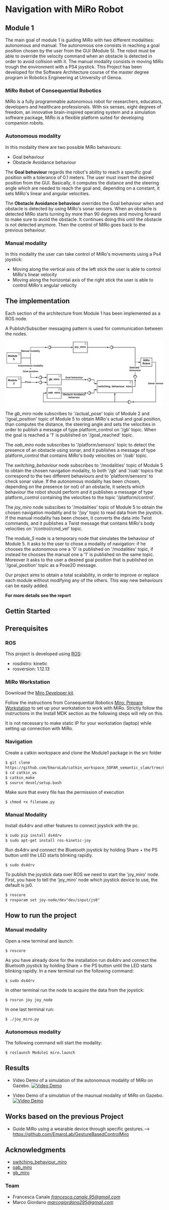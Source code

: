  # Navigation with MiRo Robot

 ## Module 1
 The main goal of module 1 is guiding MiRo with two different modalities: autonomous and manual.
 The autonomous one consists in reaching a goal position chosen by the user from the GUI (Module 5). The robot must be able to override the velocity command when an obstacle is detected in order to avoid collision with it.
 The manual modality consists in moving MiRo trough the environment with a PS4 joystick.
 This Project has been developed for the Software Architecture course of the master degree program in Robotics Engineering at University of Genoa.

 ### MiRo Robot of Consequential Robotics
 MiRo is a fully programmable autonomous robot for researchers, educators, developers and healthcare professionals. With six senses, eight   degrees of freedom, an innovative brain-inspired operating system and a simulation software package, MiRo is a flexible platform suited for developing companion robots.


 ### Autonomous modality
 
 In this modality there are two possible MiRo behaviours:
 * Goal behaviour
 * Obstacle Avoidance behaviour
 
 The **Goal behaviour** regards the robot's ability to reach a specific goal position with a tolerance of 0.1 meters. The user must insert the desired position from the GUI.
 Basically, it computes the distance and the steering angle which are needed to reach the goal and, depending on a constant, it sets MiRo's linear and angular velocities.

 The **Obstacle Avoidance behaviour** overrides the Goal behaviour when and obstacle is detected by using MiRo's sonar sensors.
 When an obstacle is detected MiRo starts turning by more than 90 degrees and moving forward to make sure to avoid the obstacle. It continues doing this until the obstacle is not detected anymore.
 Then the control of MiRo goes back to the previous behaviour.

 ### Manual modality

 In this modality the user can take control of MiRo's movements using a Ps4 joystick:
 * Moving along the vertical axis of the left stick the user is able to control MiRo's linear velocity
 * Moving along the horizontal axis of the right stick the user is able to control MiRo's angular velocity

 ## The implementation 

 Each section of the architecture from Module 1 has been implemented as a ROS node.

 A Publish/Subsciber messaging pattern is used for communication between the nodes.
<p align="center">
 <img src="module1_architecture.png"/>
</p>

 The *gb_miro* node subscribes to '/actual_pose' topic of Module 2 and '/goal_position' topic of Module 5 to obtain MiRo's actual and goal position, than computes the distance, the steering angle and sets the velocities in order to publish a message of type platform_control on '/gb' topic. When the goal is reached a '1' is published on '/goal_reached' topic.

 The *oab_miro* node subscribes to '/platform/sensors' topic to detect the presence of an obstacle using sonar, and it publishes a message of type platform_control that contains MiRo's body velocities on '/oab' topic. 
 
 The *switching_behaviour* node subscribes to '/modalities' topic of Module 5 to obtain the chosen navigation modality, to both '/gb' and '/oab' topics that correspond to the two different behaviours and to 'platform/sensors' to check sonar value.
 If the autonomous modality has been chosen, depending on the presence (or not) of an obstacle, it selects which behaviour the robot should perform and it publishes a message of type platform_control containing the velocities to the topic '/platform/control'.

 The *joy_miro* node subscibes to '/modalities' topic of Module 5 to obtain the chosen navigation modality and to '/joy' topic to read data from the joystick. If the manual modality has been chosen, it converts the data into Twist commands, and it publishes a Twist message that contains MiRo's body velocities on '/control/cmd_vel' topic.

The *module_5* node is a temporary node that simulates the behaviour of Module 5. It asks to the user to chose a modality of navigation: if he chooses the autonomous one a '0' is published on '/modalities' topic, if instead he chooses the manual one a '1' is published on the same topic. Moreover it asks to the user a desired goal position that is published on '/goal_position' topic as a Pose2D message.

 Our project aims to obtain a total scalability, in order to improve or replace each module without modifying any of the others. This way new behaviours can be easily added.
 
  **For more details see the report**
 ## Gettin Started

 ## Prerequisites

 ### ROS
This project is developed using [ROS](http://wiki.ros.org/kinetic/Installation/Ubuntu):
* rosdistro: kinetic
* rosversion: 1.12.13

 ### MiRo Workstation
Download the [Miro Developer kit](http://labs.consequentialrobotics.com/miro/mdk/).

Follow the instructions from Consequential Robotics [Miro: Prepare Workstation](https://consequential.bitbucket.io/Developer_Preparation_Prepare_workstation.html) to set up your workstation to work with MiRo. 
Strictly follow the instructions in the Install MDK section as the following steps will rely on this.

It is not necessary to make static IP for your workstation (laptop) while setting up connection with MiRo.

 ### Navigation

Create a catkin workspace and clone the Module1 package in the src folder

```
$ git clone https://github.com/EmaroLab/catkin_workspace_SOFAR_semantic_slam/tree/module1/src
$ cd catkin_ws
$ catkin_make
$ source devel/setup.bash
```

Make sure that every file has the permission of execution 

```
$ chmod +x filename.py
```

 ### Manual Modality
Install ds4drv and other features to connect joystick with the pc.

```
$ sudo pip install ds4drv
$ sudo apt-get install ros-kinetic-joy
```

 Run ds4drv and connect the Bluetooth joystick by holding Share + the PS button until the LED starts blinking rapidly.

```
$ sudo ds4drv
```

 To publish the joystick data over ROS we need to start the 'joy_miro' node. First, you have to tell the 'joy_miro' node which joystick device to use, the default is js0. 

```
$ roscore
$ rosparam set joy-node/dev"dev/input/js0"
```

 ## How to run the project

 ### Manual modality
Open a new terminal and launch:

```
$ roscore
```

As you have already done for the installation run ds4drv and connect the Bluetooth joystick by holding Share + the PS button until the LED starts blinking rapidly.
In a new terminal run the following command:

```
$ sudo ds4drv
```

In other terminal run the node to acquire the data from the joystick:

```
$ rosrun joy joy_node
```

In one last terminal run:

```
$ ./joy_miro.py
```

 ### Autonomous modality
The following command will start the modality:

```
$ roslaunch Module1 miro.launch
```


## Results
* Video Demo of a simulation of the autonomous modality of MiRo on Gazebo.
[![Video Demo](https://img.youtube.com/vi/LT71kVHBBu4/0.jpg)](https://www.youtube.com/watch?v=S2p8JdRTcTw)



* Video Demo of a simulation of the maunual modality of MiRo on Gazebo.
[![Video Demo](https://img.youtube.com/vi/LT71kVHBBu4/0.jpg)](https://www.youtube.com/watch?v=wapS9PwTN8o)


## Works based on the previous Project
* Guide MiRo using a wearable device through specific gestures.--> https://github.com/EmaroLab/GestureBasedControlMiro

## Acknowledgments

* [switching_behaviour_miro](https://github.com/EmaroLab/GestureBasedControlMiro) 
* [oab_miro](https://github.com/EmaroLab/GestureBasedControlMiro) 
* [gb_miro](https://github.com/clebercoutof/turtlesim_cleaner)



### Team
* Francesca Canale *francesca.canale.95@gmail.com*
* Marco Giordano *marcogiordano295@gmail.com*
